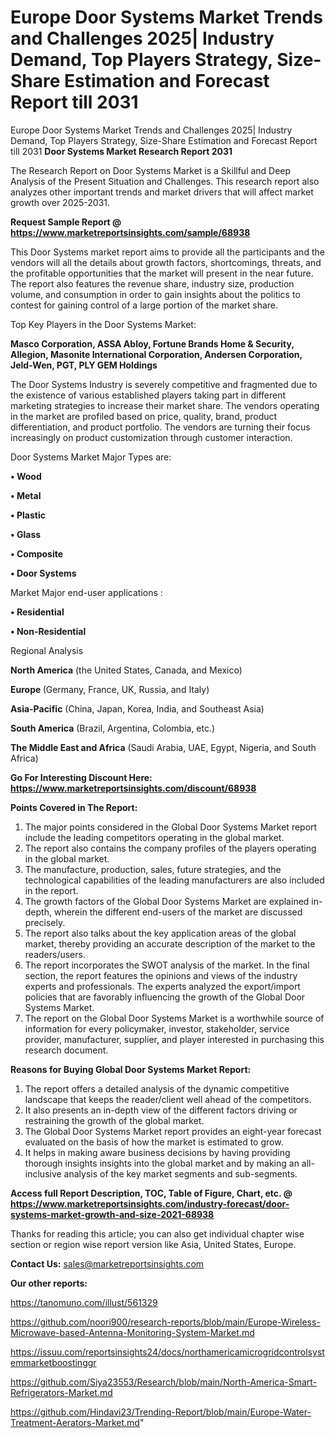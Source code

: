 # Europe Door Systems Market Trends and Challenges 2025| Industry Demand, Top Players Strategy, Size-Share Estimation and Forecast Report till 2031
 Europe Door Systems Market Trends and Challenges 2025| Industry Demand, Top Players Strategy, Size-Share Estimation and Forecast Report till 2031
<strong>Door Systems Market Research Report 2031</strong>

The Research Report on Door Systems Market is a Skillful and Deep Analysis of the Present Situation and Challenges. This research report also analyzes other important trends and market drivers that will affect market growth over 2025-2031.

<strong>Request Sample Report @ <a href=https://www.marketreportsinsights.com/sample/68938>https://www.marketreportsinsights.com/sample/68938</a></strong>

This Door Systems market report aims to provide all the participants and the vendors will all the details about growth factors, shortcomings, threats, and the profitable opportunities that the market will present in the near future. The report also features the revenue share, industry size, production volume, and consumption in order to gain insights about the politics to contest for gaining control of a large portion of the market share.

Top Key Players in the Door Systems Market:

<strong>Masco Corporation, ASSA Abloy, Fortune Brands Home & Security, Allegion, Masonite International Corporation, Andersen Corporation, Jeld-Wen, PGT, PLY GEM Holdings</strong>

The Door Systems Industry is severely competitive and fragmented due to the existence of various established players taking part in different marketing strategies to increase their market share. The vendors operating in the market are profiled based on price, quality, brand, product differentiation, and product portfolio. The vendors are turning their focus increasingly on product customization through customer interaction.

Door Systems Market Major Types are:

<strong>• Wood

• Metal

• Plastic

• Glass

• Composite

• Door Systems</strong>

Market Major end-user applications :

<strong>• Residential

• Non-Residential</strong>

Regional Analysis

</u><strong><b>North America</b></strong> (the United States, Canada, and Mexico)

<strong><b>Europe </b></strong>(Germany, France, UK, Russia, and Italy)

<strong><b>Asia-Pacific</b></strong> (China, Japan, Korea, India, and Southeast Asia)

<strong><b>South America</b></strong> (Brazil, Argentina, Colombia, etc.)

<strong><b>The Middle East and Africa</b></strong> (Saudi Arabia, UAE, Egypt, Nigeria, and South Africa)

<strong>Go For Interesting Discount Here: <a href=https://www.marketreportsinsights.com/discount/68938>https://www.marketreportsinsights.com/discount/68938</a></strong>

<strong>Points Covered in The Report:</strong>
<ol>
  <li>The major points considered in the Global Door Systems Market report include the leading competitors operating in the global market.</li>
  <li>The report also contains the company profiles of the players operating in the global market.</li>
  <li>The manufacture, production, sales, future strategies, and the technological capabilities of the leading manufacturers are also included in the report.</li>
  <li>The growth factors of the Global Door Systems Market are explained in-depth, wherein the different end-users of the market are discussed precisely.</li>
  <li>The report also talks about the key application areas of the global market, thereby providing an accurate description of the market to the readers/users.</li>
  <li>The report incorporates the SWOT analysis of the market. In the final section, the report features the opinions and views of the industry experts and professionals. The experts analyzed the export/import policies that are favorably influencing the growth of the Global Door Systems Market.</li>
  <li>The report on the Global Door Systems Market is a worthwhile source of information for every policymaker, investor, stakeholder, service provider, manufacturer, supplier, and player interested in purchasing this research document.</li>
</ol>
<strong>Reasons for Buying Global Door Systems Market Report:</strong>

<ol>
  <li>The report offers a detailed analysis of the dynamic competitive landscape that keeps the reader/client well ahead of the competitors.</li>
  <li>It also presents an in-depth view of the different factors driving or restraining the growth of the global market.</li>
  <li>The Global Door Systems Market report provides an eight-year forecast evaluated on the basis of how the market is estimated to grow.</li>
  <li>It helps in making aware business decisions by having providing thorough insights insights into the global market and by making an all-inclusive analysis of the key market segments and sub-segments.</li>
</ol>
<strong>Access full Report Description, TOC, Table of Figure, Chart, etc. @ <a href=https://www.marketreportsinsights.com/industry-forecast/door-systems-market-growth-and-size-2021-68938>https://www.marketreportsinsights.com/industry-forecast/door-systems-market-growth-and-size-2021-68938</a></strong>


Thanks for reading this article; you can also get individual chapter wise section or region wise report version like Asia, United States, Europe.

<strong>Contact Us:</strong>
sales@marketreportsinsights.com

<strong>Our other reports:</strong>

<a href=https://tanomuno.com/illust/561329>https://tanomuno.com/illust/561329</a>

<a href=https://github.com/noori900/research-reports/blob/main/Europe-Wireless-Microwave-based-Antenna-Monitoring-System-Market.md>https://github.com/noori900/research-reports/blob/main/Europe-Wireless-Microwave-based-Antenna-Monitoring-System-Market.md</a>

<a href=https://issuu.com/reportsinsights24/docs/northamericamicrogridcontrolsystemmarketboostinggr>https://issuu.com/reportsinsights24/docs/northamericamicrogridcontrolsystemmarketboostinggr</a>

<a href=https://github.com/Siya23553/Research/blob/main/North-America-Smart-Refrigerators-Market.md>https://github.com/Siya23553/Research/blob/main/North-America-Smart-Refrigerators-Market.md</a>

<a href=https://github.com/Hindavi23/Trending-Report/blob/main/Europe-Water-Treatment-Aerators-Market.md>https://github.com/Hindavi23/Trending-Report/blob/main/Europe-Water-Treatment-Aerators-Market.md</a>"
